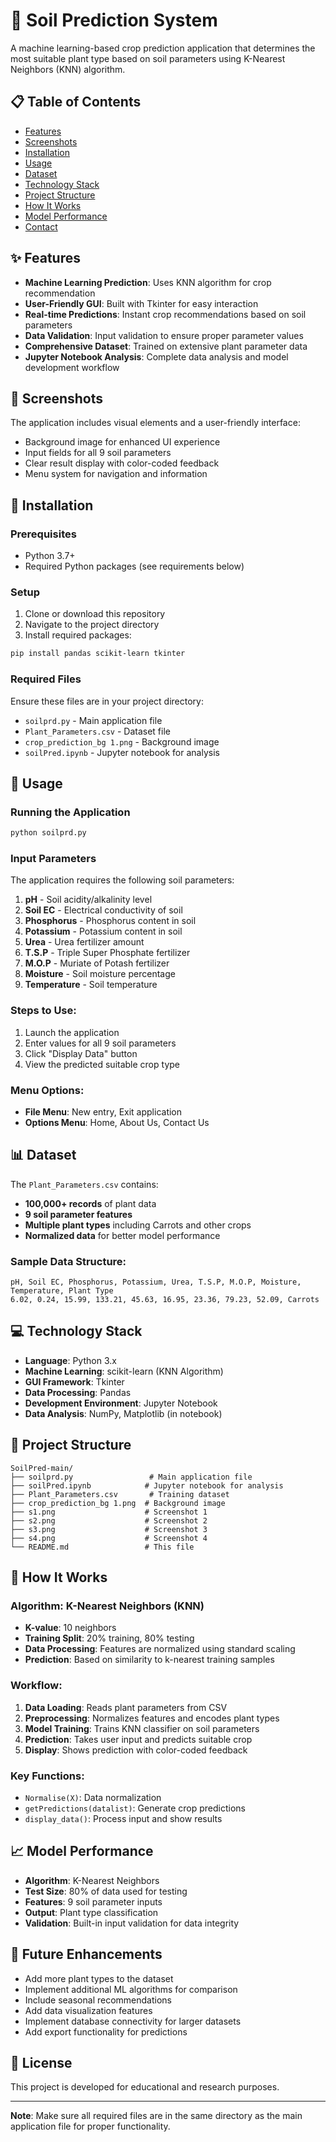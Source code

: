 # 🌱 Soil Prediction System

A machine learning-based crop prediction application that determines the most suitable plant type based on soil parameters using K-Nearest Neighbors (KNN) algorithm.

## 📋 Table of Contents
- [Features](#features)
- [Screenshots](#screenshots)
- [Installation](#installation)
- [Usage](#usage)
- [Dataset](#dataset)
- [Technology Stack](#technology-stack)
- [Project Structure](#project-structure)
- [How It Works](#how-it-works)
- [Model Performance](#model-performance)
- [Contact](#contact)

## ✨ Features

- **Machine Learning Prediction**: Uses KNN algorithm for crop recommendation
- **User-Friendly GUI**: Built with Tkinter for easy interaction
- **Real-time Predictions**: Instant crop recommendations based on soil parameters
- **Data Validation**: Input validation to ensure proper parameter values
- **Comprehensive Dataset**: Trained on extensive plant parameter data
- **Jupyter Notebook Analysis**: Complete data analysis and model development workflow

## 📸 Screenshots

The application includes visual elements and a user-friendly interface:
- Background image for enhanced UI experience
- Input fields for all 9 soil parameters
- Clear result display with color-coded feedback
- Menu system for navigation and information

## 🔧 Installation

### Prerequisites
- Python 3.7+
- Required Python packages (see requirements below)

### Setup
1. Clone or download this repository
2. Navigate to the project directory
3. Install required packages:

```bash
pip install pandas scikit-learn tkinter
```

### Required Files
Ensure these files are in your project directory:
- `soilprd.py` - Main application file
- `Plant_Parameters.csv` - Dataset file
- `crop_prediction_bg 1.png` - Background image
- `soilPred.ipynb` - Jupyter notebook for analysis

## 🚀 Usage

### Running the Application
```bash
python soilprd.py
```

### Input Parameters
The application requires the following soil parameters:

1. **pH** - Soil acidity/alkalinity level
2. **Soil EC** - Electrical conductivity of soil
3. **Phosphorus** - Phosphorus content in soil
4. **Potassium** - Potassium content in soil
5. **Urea** - Urea fertilizer amount
6. **T.S.P** - Triple Super Phosphate fertilizer
7. **M.O.P** - Muriate of Potash fertilizer
8. **Moisture** - Soil moisture percentage
9. **Temperature** - Soil temperature

### Steps to Use:
1. Launch the application
2. Enter values for all 9 soil parameters
3. Click "Display Data" button
4. View the predicted suitable crop type

### Menu Options:
- **File Menu**: New entry, Exit application
- **Options Menu**: Home, About Us, Contact Us

## 📊 Dataset

The `Plant_Parameters.csv` contains:
- **100,000+ records** of plant data
- **9 soil parameter features**
- **Multiple plant types** including Carrots and other crops
- **Normalized data** for better model performance

### Sample Data Structure:
```
pH, Soil EC, Phosphorus, Potassium, Urea, T.S.P, M.O.P, Moisture, Temperature, Plant Type
6.02, 0.24, 15.99, 133.21, 45.63, 16.95, 23.36, 79.23, 52.09, Carrots
```

## 💻 Technology Stack

- **Language**: Python 3.x
- **Machine Learning**: scikit-learn (KNN Algorithm)
- **GUI Framework**: Tkinter
- **Data Processing**: Pandas
- **Development Environment**: Jupyter Notebook
- **Data Analysis**: NumPy, Matplotlib (in notebook)

## 📁 Project Structure

```
SoilPred-main/
├── soilprd.py                 # Main application file
├── soilPred.ipynb            # Jupyter notebook for analysis
├── Plant_Parameters.csv       # Training dataset
├── crop_prediction_bg 1.png  # Background image
├── s1.png                    # Screenshot 1
├── s2.png                    # Screenshot 2
├── s3.png                    # Screenshot 3
├── s4.png                    # Screenshot 4
└── README.md                 # This file
```

## 🔬 How It Works

### Algorithm: K-Nearest Neighbors (KNN)
- **K-value**: 10 neighbors
- **Training Split**: 20% training, 80% testing
- **Data Processing**: Features are normalized using standard scaling
- **Prediction**: Based on similarity to k-nearest training samples

### Workflow:
1. **Data Loading**: Reads plant parameters from CSV
2. **Preprocessing**: Normalizes features and encodes plant types
3. **Model Training**: Trains KNN classifier on soil parameters
4. **Prediction**: Takes user input and predicts suitable crop
5. **Display**: Shows prediction with color-coded feedback

### Key Functions:
- `Normalise(X)`: Data normalization
- `getPredictions(datalist)`: Generate crop predictions
- `display_data()`: Process input and show results

## 📈 Model Performance

- **Algorithm**: K-Nearest Neighbors
- **Test Size**: 80% of data used for testing
- **Features**: 9 soil parameter inputs
- **Output**: Plant type classification
- **Validation**: Built-in input validation for data integrity

## 🚧 Future Enhancements

- Add more plant types to the dataset
- Implement additional ML algorithms for comparison
- Include seasonal recommendations
- Add data visualization features
- Implement database connectivity for larger datasets
- Add export functionality for predictions

## 📝 License

This project is developed for educational and research purposes.

---

**Note**: Make sure all required files are in the same directory as the main application file for proper functionality.

